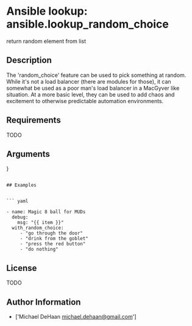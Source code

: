 # Ansible lookup: ansible.lookup_random_choice


return random element from list

## Description

The 'random_choice' feature can be used to pick something at random. While it's not a load balancer (there are modules for those), it can somewhat be used as a poor man's load balancer in a MacGyver like situation.
At a more basic level, they can be used to add chaos and excitement to otherwise predictable automation environments.

## Requirements

TODO

## Arguments

}
```

## Examples


``` yaml

- name: Magic 8 ball for MUDs
  debug:
    msg: "{{ item }}"
  with_random_choice:
     - "go through the door"
     - "drink from the goblet"
     - "press the red button"
     - "do nothing"

```

## License

TODO

## Author Information
  - ['Michael DeHaan <michael.dehaan@gmail.com>']
